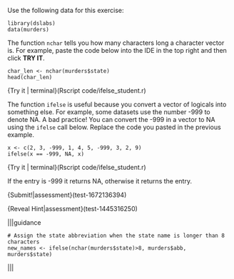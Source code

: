 Use the following data for this exercise:
```
library(dslabs)
data(murders)
```

The function `nchar` tells you how many characters long a character vector is. For example, paste the code below into the IDE in the top right and then click **TRY IT**.

```{r}
char_len <- nchar(murders$state)
head(char_len)
```
{Try it | terminal}(Rscript code/ifelse_student.r)

The function `ifelse` is useful because you convert a vector of logicals into something else. For example, some datasets use the number -999 to denote NA. A bad practice! You can convert the -999 in a vector to NA using the `ifelse` call below. Replace the code you pasted in the previous example.
```{r}
x <- c(2, 3, -999, 1, 4, 5, -999, 3, 2, 9)
ifelse(x == -999, NA, x)
```

{Try it | terminal}(Rscript code/ifelse_student.r)

If the entry is -999 it returns NA, otherwise it returns the entry.

{Submit!|assessment}(test-1672136394)

{Reveal Hint|assessment}(test-1445316250)

|||guidance
```{r}
# Assign the state abbreviation when the state name is longer than 8 characters 
new_names <- ifelse(nchar(murders$state)>8, murders$abb, murders$state)

```
|||
